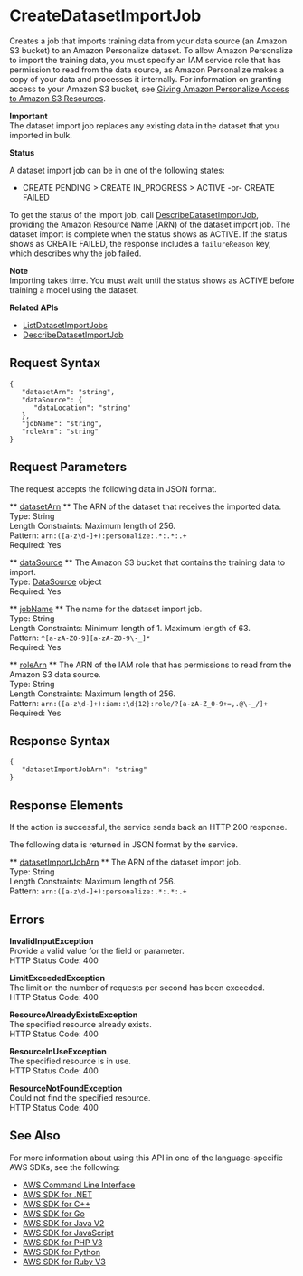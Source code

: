 # CreateDatasetImportJob<a name="API_CreateDatasetImportJob"></a>

Creates a job that imports training data from your data source \(an Amazon S3 bucket\) to an Amazon Personalize dataset\. To allow Amazon Personalize to import the training data, you must specify an IAM service role that has permission to read from the data source, as Amazon Personalize makes a copy of your data and processes it internally\. For information on granting access to your Amazon S3 bucket, see [Giving Amazon Personalize Access to Amazon S3 Resources](https://docs.aws.amazon.com/personalize/latest/dg/granting-personalize-s3-access.html)\. 

**Important**  
The dataset import job replaces any existing data in the dataset that you imported in bulk\.

 **Status** 

A dataset import job can be in one of the following states:
+ CREATE PENDING > CREATE IN\_PROGRESS > ACTIVE \-or\- CREATE FAILED

To get the status of the import job, call [DescribeDatasetImportJob](API_DescribeDatasetImportJob.md), providing the Amazon Resource Name \(ARN\) of the dataset import job\. The dataset import is complete when the status shows as ACTIVE\. If the status shows as CREATE FAILED, the response includes a `failureReason` key, which describes why the job failed\.

**Note**  
Importing takes time\. You must wait until the status shows as ACTIVE before training a model using the dataset\.

**Related APIs**
+  [ListDatasetImportJobs](API_ListDatasetImportJobs.md) 
+  [DescribeDatasetImportJob](API_DescribeDatasetImportJob.md) 

## Request Syntax<a name="API_CreateDatasetImportJob_RequestSyntax"></a>

```
{
   "datasetArn": "string",
   "dataSource": { 
      "dataLocation": "string"
   },
   "jobName": "string",
   "roleArn": "string"
}
```

## Request Parameters<a name="API_CreateDatasetImportJob_RequestParameters"></a>

The request accepts the following data in JSON format\.

 ** [datasetArn](#API_CreateDatasetImportJob_RequestSyntax) **   <a name="personalize-CreateDatasetImportJob-request-datasetArn"></a>
The ARN of the dataset that receives the imported data\.  
Type: String  
Length Constraints: Maximum length of 256\.  
Pattern: `arn:([a-z\d-]+):personalize:.*:.*:.+`   
Required: Yes

 ** [dataSource](#API_CreateDatasetImportJob_RequestSyntax) **   <a name="personalize-CreateDatasetImportJob-request-dataSource"></a>
The Amazon S3 bucket that contains the training data to import\.  
Type: [DataSource](API_DataSource.md) object  
Required: Yes

 ** [jobName](#API_CreateDatasetImportJob_RequestSyntax) **   <a name="personalize-CreateDatasetImportJob-request-jobName"></a>
The name for the dataset import job\.  
Type: String  
Length Constraints: Minimum length of 1\. Maximum length of 63\.  
Pattern: `^[a-zA-Z0-9][a-zA-Z0-9\-_]*`   
Required: Yes

 ** [roleArn](#API_CreateDatasetImportJob_RequestSyntax) **   <a name="personalize-CreateDatasetImportJob-request-roleArn"></a>
The ARN of the IAM role that has permissions to read from the Amazon S3 data source\.  
Type: String  
Length Constraints: Maximum length of 256\.  
Pattern: `arn:([a-z\d-]+):iam::\d{12}:role/?[a-zA-Z_0-9+=,.@\-_/]+`   
Required: Yes

## Response Syntax<a name="API_CreateDatasetImportJob_ResponseSyntax"></a>

```
{
   "datasetImportJobArn": "string"
}
```

## Response Elements<a name="API_CreateDatasetImportJob_ResponseElements"></a>

If the action is successful, the service sends back an HTTP 200 response\.

The following data is returned in JSON format by the service\.

 ** [datasetImportJobArn](#API_CreateDatasetImportJob_ResponseSyntax) **   <a name="personalize-CreateDatasetImportJob-response-datasetImportJobArn"></a>
The ARN of the dataset import job\.  
Type: String  
Length Constraints: Maximum length of 256\.  
Pattern: `arn:([a-z\d-]+):personalize:.*:.*:.+` 

## Errors<a name="API_CreateDatasetImportJob_Errors"></a>

 **InvalidInputException**   
Provide a valid value for the field or parameter\.  
HTTP Status Code: 400

 **LimitExceededException**   
The limit on the number of requests per second has been exceeded\.  
HTTP Status Code: 400

 **ResourceAlreadyExistsException**   
The specified resource already exists\.  
HTTP Status Code: 400

 **ResourceInUseException**   
The specified resource is in use\.  
HTTP Status Code: 400

 **ResourceNotFoundException**   
Could not find the specified resource\.  
HTTP Status Code: 400

## See Also<a name="API_CreateDatasetImportJob_SeeAlso"></a>

For more information about using this API in one of the language\-specific AWS SDKs, see the following:
+  [ AWS Command Line Interface](https://docs.aws.amazon.com/goto/aws-cli/personalize-2018-05-22/CreateDatasetImportJob) 
+  [ AWS SDK for \.NET](https://docs.aws.amazon.com/goto/DotNetSDKV3/personalize-2018-05-22/CreateDatasetImportJob) 
+  [ AWS SDK for C\+\+](https://docs.aws.amazon.com/goto/SdkForCpp/personalize-2018-05-22/CreateDatasetImportJob) 
+  [ AWS SDK for Go](https://docs.aws.amazon.com/goto/SdkForGoV1/personalize-2018-05-22/CreateDatasetImportJob) 
+  [ AWS SDK for Java V2](https://docs.aws.amazon.com/goto/SdkForJavaV2/personalize-2018-05-22/CreateDatasetImportJob) 
+  [ AWS SDK for JavaScript](https://docs.aws.amazon.com/goto/AWSJavaScriptSDK/personalize-2018-05-22/CreateDatasetImportJob) 
+  [ AWS SDK for PHP V3](https://docs.aws.amazon.com/goto/SdkForPHPV3/personalize-2018-05-22/CreateDatasetImportJob) 
+  [ AWS SDK for Python](https://docs.aws.amazon.com/goto/boto3/personalize-2018-05-22/CreateDatasetImportJob) 
+  [ AWS SDK for Ruby V3](https://docs.aws.amazon.com/goto/SdkForRubyV3/personalize-2018-05-22/CreateDatasetImportJob) 